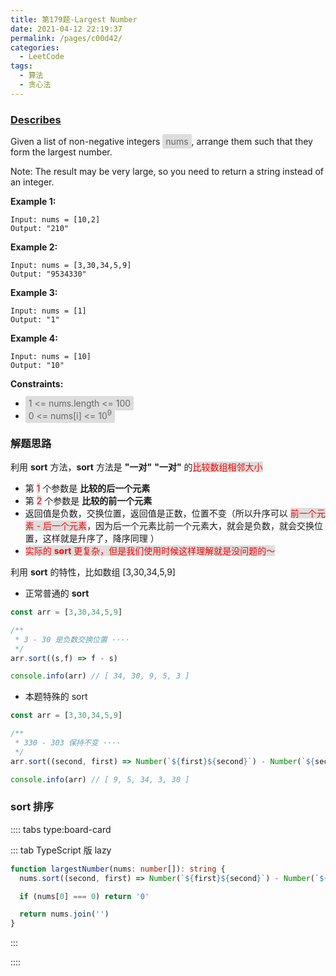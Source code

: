 ```yaml
---
title: 第179题-Largest Number
date: 2021-04-12 22:19:37
permalink: /pages/c00d42/
categories:
  - LeetCode
tags:
  - 算法
  - 贪心法
---
```


### [Describes](https://leetcode-cn.com/problems/largest-number/)

Given a list of non-negative integers <span style="background: #ddd; color: #666; padding: 3px 5px; border-radius: 2px;">nums</span>, arrange them such that they form the largest number.

Note: The result may be very large, so you need to return a string instead of an integer.

<!-- more -->

**Example 1:**

```
Input: nums = [10,2]
Output: "210"
```

**Example 2:**

```
Input: nums = [3,30,34,5,9]
Output: "9534330"
```

**Example 3:**

```
Input: nums = [1]
Output: "1"
```

**Example 4:**

```
Input: nums = [10]
Output: "10"
```

**Constraints:**

- <span style="background: #ddd; color: #666; padding: 3px 5px; border-radius: 2px;">1 <= nums.length <= 100</span>
- <span style="background: #ddd; color: #666; padding: 3px 5px; border-radius: 2px;">0 <= nums[i] <= 10<sup>9</sup></span>

### 解题思路

利用 **sort** 方法，**sort** 方法是 **"一对"** **"一对"** 的<span style="background: #ddd; color: red;">比较数组相邻大小</span>

- 第 <span style="background: #ddd; color: red;">1</span> 个参数是 **比较的后一个元素**
- 第 <span style="background: #ddd; color: red;">2</span> 个参数是 **比较的前一个元素**
- 返回值是负数，交换位置，返回值是正数，位置不变（所以升序可以 <span style="background: #ddd; color: red;">前一个元素 - 后一个元素</span>，因为后一个元素比前一个元素大，就会是负数，就会交换位置，这样就是升序了，降序同理 ）
- <span style="background: #ddd; color: red;">实际的 **sort** 更复杂，但是我们使用时候这样理解就是没问题的～</span>

利用 **sort** 的特性，比如数组 [3,30,34,5,9]

- 正常普通的 **sort**

```TypeScript
const arr = [3,30,34,5,9]

/**
 * 3 - 30 是负数交换位置 ····
 */
arr.sort((s,f) => f - s)

console.info(arr) // [ 34, 30, 9, 5, 3 ]
```

- 本题特殊的 sort

```TypeScript
const arr = [3,30,34,5,9]

/**
 * 330 - 303 保持不变 ····
 */
arr.sort((second, first) => Number(`${first}${second}`) - Number(`${second}${first}`))

console.info(arr) // [ 9, 5, 34, 3, 30 ]
```

### sort 排序

:::: tabs type:board-card

::: tab TypeScript 版 lazy

```TypeScript
function largestNumber(nums: number[]): string {
  nums.sort((second, first) => Number(`${first}${second}`) - Number(`${second}${first}`))

  if (nums[0] === 0) return '0'

  return nums.join('')
}
```

:::

::::
